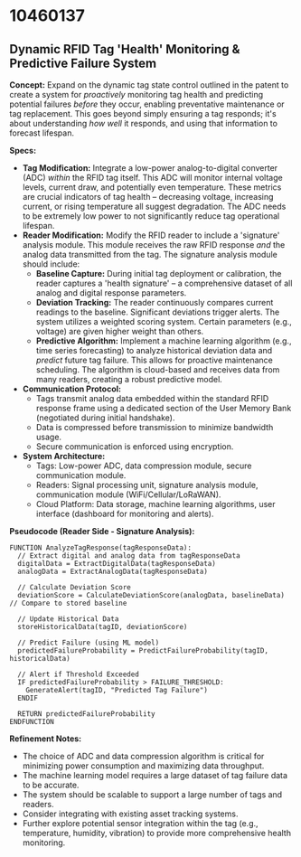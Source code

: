 # 10460137

## Dynamic RFID Tag 'Health' Monitoring & Predictive Failure System

**Concept:** Expand on the dynamic tag state control outlined in the patent to create a system for *proactively* monitoring tag health and predicting potential failures *before* they occur, enabling preventative maintenance or tag replacement. This goes beyond simply ensuring a tag responds; it's about understanding *how well* it responds, and using that information to forecast lifespan.

**Specs:**

*   **Tag Modification:** Integrate a low-power analog-to-digital converter (ADC) *within* the RFID tag itself. This ADC will monitor internal voltage levels, current draw, and potentially even temperature. These metrics are crucial indicators of tag health – decreasing voltage, increasing current, or rising temperature all suggest degradation.  The ADC needs to be extremely low power to not significantly reduce tag operational lifespan.
*   **Reader Modification:** Modify the RFID reader to include a 'signature' analysis module. This module receives the raw RFID response *and* the analog data transmitted from the tag.  The signature analysis module should include:
    *   **Baseline Capture:**  During initial tag deployment or calibration, the reader captures a 'health signature' – a comprehensive dataset of all analog and digital response parameters.
    *   **Deviation Tracking:** The reader continuously compares current readings to the baseline.  Significant deviations trigger alerts. The system utilizes a weighted scoring system. Certain parameters (e.g., voltage) are given higher weight than others.
    *   **Predictive Algorithm:** Implement a machine learning algorithm (e.g., time series forecasting) to analyze historical deviation data and *predict* future tag failure. This allows for proactive maintenance scheduling.  The algorithm is cloud-based and receives data from many readers, creating a robust predictive model.
*   **Communication Protocol:**
    *   Tags transmit analog data embedded within the standard RFID response frame using a dedicated section of the User Memory Bank (negotiated during initial handshake).
    *   Data is compressed before transmission to minimize bandwidth usage.
    *   Secure communication is enforced using encryption.
*   **System Architecture:**
    *   Tags: Low-power ADC, data compression module, secure communication module.
    *   Readers: Signal processing unit, signature analysis module, communication module (WiFi/Cellular/LoRaWAN).
    *   Cloud Platform: Data storage, machine learning algorithms, user interface (dashboard for monitoring and alerts).

**Pseudocode (Reader Side - Signature Analysis):**

```
FUNCTION AnalyzeTagResponse(tagResponseData):
  // Extract digital and analog data from tagResponseData
  digitalData = ExtractDigitalData(tagResponseData)
  analogData = ExtractAnalogData(tagResponseData)

  // Calculate Deviation Score
  deviationScore = CalculateDeviationScore(analogData, baselineData) // Compare to stored baseline

  // Update Historical Data
  storeHistoricalData(tagID, deviationScore)

  // Predict Failure (using ML model)
  predictedFailureProbability = PredictFailureProbability(tagID, historicalData)

  // Alert if Threshold Exceeded
  IF predictedFailureProbability > FAILURE_THRESHOLD:
    GenerateAlert(tagID, "Predicted Tag Failure")
  ENDIF

  RETURN predictedFailureProbability
ENDFUNCTION
```

**Refinement Notes:**

*   The choice of ADC and data compression algorithm is critical for minimizing power consumption and maximizing data throughput.
*   The machine learning model requires a large dataset of tag failure data to be accurate.
*   The system should be scalable to support a large number of tags and readers.
*   Consider integrating with existing asset tracking systems.
*   Further explore potential sensor integration within the tag (e.g., temperature, humidity, vibration) to provide more comprehensive health monitoring.